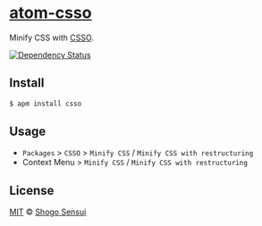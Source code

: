 # [atom-csso](https://atom.io/packages/csso)

Minify CSS with [CSSO](http://github.com/css/csso).

[![Dependency Status](https://david-dm.org/1000ch/atom-csso.svg)](https://david-dm.org/1000ch/atom-csso)

## Install

```bash
$ apm install csso
```

## Usage

- `Packages` > `CSSO` > `Minify CSS` / `Minify CSS with restructuring`
- Context Menu > `Minify CSS` / `Minify CSS with restructuring`

## License

[MIT](https://1000ch.mit-license.org) © [Shogo Sensui](https://github.com/1000ch)

